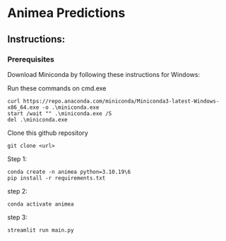 # Animea Predictions
## Instructions:
### Prerequisites
Download Miniconda by following these instructions for Windows:

Run these commands on cmd.exe
```
curl https://repo.anaconda.com/miniconda/Miniconda3-latest-Windows-x86_64.exe -o .\miniconda.exe
start /wait "" .\miniconda.exe /S
del .\miniconda.exe
```

Clone this github repository

```git clone <url>```

Step 1:
```
conda create -n animea python=3.10.19\6
pip install -r requirements.txt
```

step 2:
```
conda activate animea
```

step 3:
```
streamlit run main.py
```